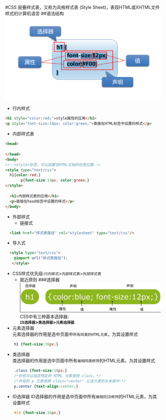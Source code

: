 #CSS
层叠样式表，又称为风格样式表 (Style Sheet)，表现HTML或XHTML文件样式的计算机语言
##语法结构
![img.png](img/img.png)
* 行内样式
```html
<h1 style="color:red;">style属性的应用</h1>
<p style="font-size:14px; color:green;">直接在HTML标签中设置的样式</p>
```
* 内部样式表
```html
<head>
  
</head>
<body>
<!--<style>标签，可以放置在HTML文档的任意位置-->
<style type="text/css">
  h1{color:red;}
       p{font-size:14px; color:green;}
</style>

  <h1>内部样式表的应用</h1>
  <p>直接在head标签中设置的样式</p>
</body>
```  
* 外部样式
  * 链接式
```html
  <link href="样式表路径" rel="stylesheet" type="text/css"/>
```
  * 导入式
```html
  <style type="text/css">
    @import url("样式表路径");
   </style>
```
* CSS样式优先级:`行内样式`>`内部样式表`>`外部样式表`
    * 就近原则
###选择器
![img.png](img/img_1.png)
CSS中有三种基本选择器:  
**`ID选择器`>`类选择器`>`元素选择器`**
* 元素选择器  
元素选择器的作用是选中页面中`所有同类的HTML元素`，为其设置样式
```css
    h1 {font-size:16px;}
```
* 类选择器  
类选择器的作用是选中页面中所有`被相同类修饰`的HTML元素，为其设置样式
```css
    .class {font-size:16px;}
    /*你也可以指定特定的 HTML 元素使用 class。*/
    /*所有的 p 元素使用 class="center" 让该元素的文本居中:*/
    p.center {text-align:center;}
```  
* ID选择器
ID选择器的作用是选中页面中所有`被相同ID修饰`的HTML元素，为其设置样式
```css
    #id {font-size:16px;}
```


